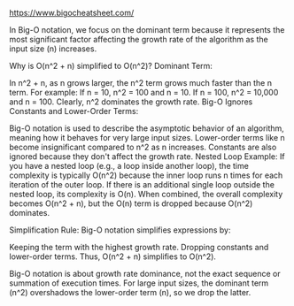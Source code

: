 https://www.bigocheatsheet.com/

In Big-O notation, we focus on the dominant term because it represents the most significant factor affecting the growth rate of the algorithm as the input size (n) increases.

Why is O(n^2 + n) simplified to O(n^2)?
Dominant Term:

In n^2 + n, as n grows larger, the n^2 term grows much faster than the n term. For example:
If n = 10, n^2 = 100 and n = 10.
If n = 100, n^2 = 10,000 and n = 100.
Clearly, n^2 dominates the growth rate.
Big-O Ignores Constants and Lower-Order Terms:

Big-O notation is used to describe the asymptotic behavior of an algorithm, meaning how it behaves for very large input sizes.
Lower-order terms like n become insignificant compared to n^2 as n increases.
Constants are also ignored because they don't affect the growth rate.
Nested Loop Example:
If you have a nested loop (e.g., a loop inside another loop), the time complexity is typically O(n^2) because the inner loop runs n times for each iteration of the outer loop. If there is an additional single loop outside the nested loop, its complexity is O(n). When combined, the overall complexity becomes O(n^2 + n), but the O(n) term is dropped because O(n^2) dominates.

Simplification Rule:
Big-O notation simplifies expressions by:

Keeping the term with the highest growth rate.
Dropping constants and lower-order terms.
Thus, O(n^2 + n) simplifies to O(n^2).

Big-O notation is about growth rate dominance, not the exact sequence or summation of execution times. For large input sizes, the dominant term (n^2) overshadows the lower-order term (n), so we drop the latter.